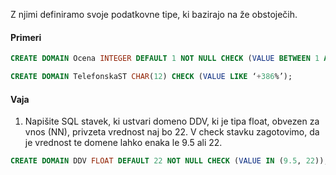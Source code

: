 Z njimi definiramo svoje podatkovne tipe, ki bazirajo na že obstoječih. 

#### Primeri
```sql
CREATE DOMAIN Ocena INTEGER DEFAULT 1 NOT NULL CHECK (VALUE BETWEEN 1 AND 5);

CREATE DOMAIN TelefonskaST CHAR(12) CHECK (VALUE LIKE ‘+386%’);
```

#### Vaja 
1. Napišite SQL stavek, ki ustvari domeno DDV, ki je tipa float, obvezen za vnos (NN), privzeta vrednost naj bo 22. V check stavku zagotovimo, da je vrednost te domene lahko enaka le 9.5 ali 22.
```sql
CREATE DOMAIN DDV FLOAT DEFAULT 22 NOT NULL CHECK (VALUE IN (9.5, 22));
```
